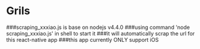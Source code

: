 # Grils
###scraping_xxxiao.js is base on nodejs v4.4.0
###using command 'node scraping_xxxiao.js' in shell to start it
###it will automatically scrap the url for this react-native app
###this app currently ONLY support iOS
